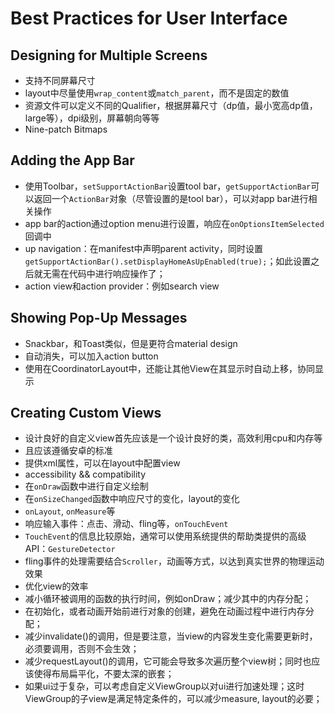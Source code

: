 # Best Practices for User Interface

## Designing for Multiple Screens
+  支持不同屏幕尺寸
  +  layout中尽量使用`wrap_content`或`match_parent`，而不是固定的数值
  +  资源文件可以定义不同的Qualifier，根据屏幕尺寸（dp值，最小宽高dp值，large等），dpi级别，屏幕朝向等等
  +  Nine-patch Bitmaps
  
## Adding the App Bar
+  使用Toolbar，`setSupportActionBar`设置tool bar，`getSupportActionBar`可以返回一个`ActionBar`对象（尽管设置的是tool bar），可以对app bar进行相关操作
+  app bar的action通过option menu进行设置，响应在`onOptionsItemSelected`回调中
+  up navigation：在manifest中声明parent activity，同时设置`getSupportActionBar().setDisplayHomeAsUpEnabled(true);`；如此设置之后就无需在代码中进行响应操作了；
+  action view和action provider：例如search view

## Showing Pop-Up Messages
+  Snackbar，和Toast类似，但是更符合material design
+  自动消失，可以加入action button
+  使用在CoordinatorLayout中，还能让其他View在其显示时自动上移，协同显示
  
## Creating Custom Views
+  设计良好的自定义view首先应该是一个设计良好的类，高效利用cpu和内存等
+  且应该遵循安卓的标准
+  提供xml属性，可以在layout中配置view
+  accessibility  &&  compatibility
+  在`onDraw`函数中进行自定义绘制
+  在`onSizeChanged`函数中响应尺寸的变化，layout的变化
+  `onLayout`, `onMeasure`等
+  响应输入事件：点击、滑动、fling等，`onTouchEvent`
+  `TouchEvent`的信息比较原始，通常可以使用系统提供的帮助类提供的高级API：`GestureDetector`
+  fling事件的处理需要结合`Scroller`，动画等方式，以达到真实世界的物理运动效果
+  优化view的效率
  +  减小循环被调用的函数的执行时间，例如onDraw；减少其中的内存分配；
  +  在初始化，或者动画开始前进行对象的创建，避免在动画过程中进行内存分配；
  +  减少invalidate()的调用，但是要注意，当view的内容发生变化需要更新时，必须要调用，否则不会生效；
  +  减少requestLayout()的调用，它可能会导致多次遍历整个view树；同时也应该使得布局扁平化，不要太深的嵌套；
  +  如果ui过于复杂，可以考虑自定义ViewGroup以对ui进行加速处理；这时ViewGroup的子view是满足特定条件的，可以减少measure, layout的必要；
